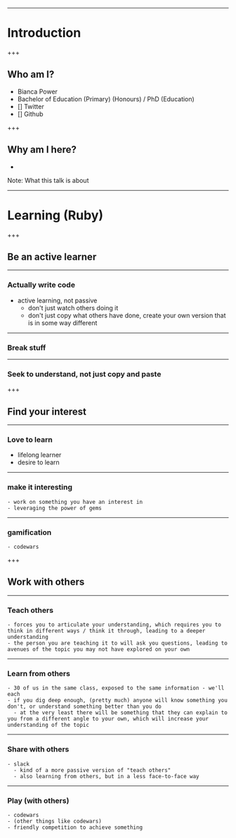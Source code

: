 <!-- NOTES TO SELF:
- give examples from my experience learning Ruby / as a beginner coder
  - do this for each point I make

• relate it to Ruby
• relate it to my personal experience
-->

---

# Introduction

+++

## Who am I?
  - Bianca Power
  - Bachelor of Education (Primary) (Honours) / PhD (Education)
  - [] Twitter
  - [] Github

+++

## Why am I here?

  -

Note:
What this talk is about

---

# Learning (Ruby)

+++

## Be an active learner

---

### Actually write code
  - active learning, not passive
    - don't just watch others doing it
    - don't just copy what others have done, create your own version that is in some way different

---

### Break stuff

---

### Seek to understand, not just copy and paste

+++

## Find your interest

---

### Love to learn
  - lifelong learner
  - desire to learn

---

### make it interesting
    - work on something you have an interest in
    - leveraging the power of gems

---

### gamification
    - codewars

+++

## Work with others

---
### Teach others
    - forces you to articulate your understanding, which requires you to think in different ways / think it through, leading to a deeper understanding
    - the person you are teaching it to will ask you questions, leading to avenues of the topic you may not have explored on your own

---

### Learn from others
    - 30 of us in the same class, exposed to the same information - we'll each
    - if you dig deep enough, (pretty much) anyone will know something you don't, or understand something better than you do
      - at the very least there will be something that they can explain to you from a different angle to your own, which will increase your understanding of the topic

---

### Share with others
    - slack
      - kind of a more passive version of "teach others"
      - also learning from others, but in a less face-to-face way

---

### Play (with others)
    - codewars
    - (other things like codewars)
    - friendly competition to achieve something
